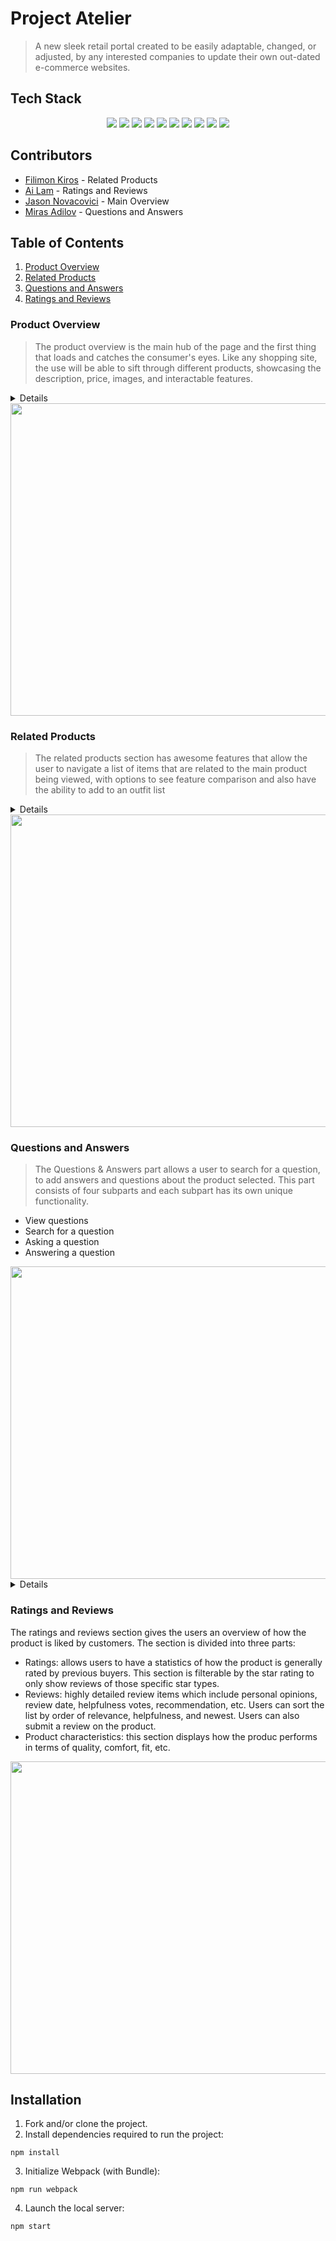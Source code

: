 # Project Atelier 
  > A new sleek retail portal created to be easily adaptable, changed, or adjusted, by any interested companies to update their own out-dated e-commerce websites.



## Tech Stack

<div align='center'>

<img src="https://img.shields.io/badge/-ReactJs-61DAFB?logo=react&style=for-the-badge&logoColor=black">
<img src="https://shields.io/badge/JavaScript-F7DF1E?logo=javascript&logoColor=black&style=for-the-badge">
<img src="https://shields.io/badge/Node-339933?logo=node.js&logoColor=black&style=for-the-badge">
<img src="https://shields.io/badge/Express-000000?logo=express&logoColor=white&style=for-the-badge">
<img src="https://shields.io/badge/Jquery-0769AD?logo=jquery&logoColor=white&style=for-the-badge">
<img src="https://shields.io/badge/Axios-5A29E4?logo=axios&logoColor=white&style=for-the-badge">
<img src="https://shields.io/badge/Babel-F9DC3E?logo=babel&logoColor=black&style=for-the-badge">
<img src="https://shields.io/badge/Webpack-8DD6F9?logo=webpack&logoColor=black&style=for-the-badge">
<img src="https://shields.io/badge/Jest-C21325?logo=jest&logoColor=white&style=for-the-badge">
<img src="https://shields.io/badge/Reacttestinglibrary-E33332?logo=TestingLibrary&logoColor=white&style=for-the-badge">

 
</div>


## Contributors
* [Filimon Kiros](https://github.com/FilimonK-Git) - Related Products
* [Ai Lam](https://github.com/ai-lam) - Ratings and Reviews
* [Jason Novacovici](https://github.com/JNovacovici) - Main Overview
* [Miras Adilov](https://github.com/AdilovM) - Questions and Answers



## Table of Contents
1. [Product Overview](#product-overview)
2. [Related Products](#related-products)
3. [Questions and Answers](#questions-and-answers)
4. [Ratings and Reviews](#ratings-and-reviews)

### Product Overview

> The product overview is the main hub of the page and the first thing that loads and catches the consumer's eyes. Like any shopping site, the use will be able to sift through different products, showcasing the description, price, images, and interactable features.

<details>
  
  * When a product has multiple styles, there will be rows (up to 4) of the styles and their thumbnail icon. a checkmark will be overlayed on the current selected style being shown on the main image.
 * The quantity selector will be disabled until a size is chosen for the current selected style, allowing you to choose how much to add to car (if purchasing).
 * Stars update upon swapping products, with an available hyperlink taking you down to the review sections.
 * Selected style will have the associated images as thumbnails overlaid on the left of the current main, enlarged image. There are arrows to navigate the images, as well as selecting to skip ahead, and a highlighted border for what image it currently being shown.
 * Upon clicking the main image, it will bring up a larger version of the image with the thumbnail and arrow functionalities with it. Clicking the image again acts as zooming in or out depending on the current state of the layout, tracking the users mouse movement as well while zoomed in.
  
</details>

<div align='center'>
<img src="https://user-images.githubusercontent.com/81248975/182035200-8780bdd4-bbe0-4668-a536-cccba8a5e3b6.gif"  width="850" height="500" />
</div>
  
### Related Products

> The related products section has awesome features that allow the user to navigate a list of items that are related to the main product being viewed, with options to see feature comparison and also have the ability to add to an outfit list 

<details>
 
 * A star button found on the top right of a related card display helps the user make direct comparison between two products.
 * When a product is related to many items which won't fit on the user's viewport, the user will have access to carousel that can be navigated using arrow buttons (which remain invisible if all related items fit on users' screen display).
 * A persistent outfit carousel presents the user with an option of adding/removing products which may be bought together  
  
</details>

<div align='center'>
<img src="https://user-images.githubusercontent.com/81248975/182035560-6bd42bf3-ae35-436e-bb7f-33b6b8f96e0a.gif"  width="850" height="500" />
</div>

### Questions and Answers

> The Questions & Answers part allows a user to search for a question, to add answers and questions about the product selected. This part consists of four subparts and each subpart has its own unique functionality.
 * View questions
 * Search for a question
 * Asking a question
 * Answering a question

<div align='center'>
<img src="https://user-images.githubusercontent.com/97697504/181936240-6ab7479c-2439-4ecf-a93a-8dfaff5fbf80.gif"  width="850" height="500" />
</div>

<details>
  
 * Questions and Answers subcomponent shows list of questions that have been asked about the given product.
 * The list of questions and answers can be expanded and collapsed per user's choice. By default, two questions are displayed. The questions are sorted based on their helpfulness rating and user can load more questions by clicking "More Questions" button.
 * The list will instantly be changed to search result list based on a key word that user types in search bar. The search result list is generated after third keystoke.
  
</details>

### Ratings and Reviews

The ratings and reviews section gives the users an overview of how the product is liked by customers. The section is divided into three parts:
 * Ratings: allows users to have a statistics of how the product is generally rated by previous buyers. This section is filterable by the star rating to only show reviews of those specific star types.
 * Reviews: highly detailed review items which include personal opinions, review date, helpfulness votes, recommendation, etc. Users can sort the list by order of relevance, helpfulness, and newest. Users can also submit a review on the product.
 * Product characteristics: this section displays how the produc performs in terms of quality, comfort, fit, etc. 

<div align='center'>
<img src="https://user-images.githubusercontent.com/88561551/181996410-a04512b7-0af2-490a-9d50-8ac84f8e6409.gif"  width="850" height="500" />
</div>

## Installation

1. Fork and/or clone the project.
2. Install dependencies required to run the project:
```
npm install
```
3. Initialize Webpack (with Bundle):
```
npm run webpack
```
4. Launch the local server:
```
npm start
```




